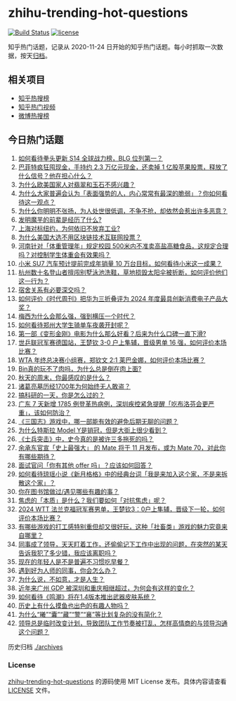 # zhihu-trending-hot-questions

[![Build Status](https://github.com/justjavac/zhihu-trending-hot-questions/workflows/ci/badge.svg?branch=master)](https://github.com/justjavac/zhihu-trending-hot-questions/actions)
[![license](https://img.shields.io/github/license/justjavac/zhihu-trending-hot-questions)](https://github.com/justjavac/zhihu-trending-hot-questions/blob/master/LICENSE)

知乎热门话题，记录从 2020-11-24
日开始的知乎热门话题。每小时抓取一次数据，按天[归档](./archives)。

## 相关项目

- [知乎热搜榜](https://github.com/justjavac/zhihu-trending-top-search)
- [知乎热门视频](https://github.com/justjavac/zhihu-trending-hot-video)
- [微博热搜榜](https://github.com/justjavac/weibo-trending-hot-search)

## 今日热门话题

<!-- BEGIN -->
<!-- 最后更新时间 Tue Nov 05 2024 04:23:41 GMT+0800 (China Standard Time) -->

1. [如何看待拳头更新 S14 全球战力榜，BLG 位列第一？](https://www.zhihu.com/question/3089498822)
1. [巴菲特疯狂囤现金，手持约 2.3 万亿元现金，还卖掉 1 亿股苹果股票，释放了什么信号？他在担心什么？](https://www.zhihu.com/question/3070860391)
1. [为什么欧美国家人对翡翠和玉石不感兴趣？](https://www.zhihu.com/question/667016547)
1. [为什么大家普遍会认为「表面强势的人，内心常常有最深的脆弱」？你如何看待这一观点？](https://www.zhihu.com/question/2771803446)
1. [为什么你明明不张扬，为人处世很低调，不争不抢，却依然会惹出许多恶意？](https://www.zhihu.com/question/2670263616)
1. [发明魔芋的前辈是经历了什么?](https://www.zhihu.com/question/596712008)
1. [上海对标纽约，为何依旧不放弃工业?](https://www.zhihu.com/question/310254327)
1. [为什么美国大选不用区块链技术互联网投票？](https://www.zhihu.com/question/2164032474)
1. [河南针对「体重管理年」规定校园 500米内不准卖高盐高糖食品，这规定合理吗？对控制学生体重会有效果吗？](https://www.zhihu.com/question/2827840461)
1. [小米 SU7 汽车预计提前完成年销量 10 万台目标，如何看待小米这一成果？](https://www.zhihu.com/question/3059895030)
1. [杭州数十名登山者擅闯别墅泳池洗鞋，草地损毁太阳伞被折断，如何评价他们这一行为？](https://www.zhihu.com/question/2827544722)
1. [宿舍关系有必要深交吗？](https://www.zhihu.com/question/667706109)
1. [如何评价《时代周刊》把华为三折叠评为 2024 年度最具创新消费电子产品大奖？](https://www.zhihu.com/question/2994665508)
1. [梅西为什么会那么强，强到横压一个时代？](https://www.zhihu.com/question/2113951682)
1. [如何看待郑州大学生骑单车夜袭开封呢？](https://www.zhihu.com/question/3041523352)
1. [第一部《变形金刚》电影为什么那么好看？后来为什么口碑一直下滑?](https://www.zhihu.com/question/308132033)
1. [世乒联冠军赛德国站，王楚钦 3-0 户上隼辅，晋级男单 16 强，如何评价本场比赛？](https://www.zhihu.com/question/3143835451)
1. [WTA 年终总决赛小组赛，郑钦文 2:1 莱巴金娜，如何评价本场比赛？](https://www.zhihu.com/question/3147821066)
1. [Bin真的玩不了肉吗，为什么总是倒在肉上面?](https://www.zhihu.com/question/2947865606)
1. [秋天的周末，你最感叹的是什么？](https://www.zhihu.com/question/2987455246)
1. [诸葛亮墓历经1700年为何始终无人敢盗？](https://www.zhihu.com/question/2342640192)
1. [搞科研的一天，你是怎么过的？](https://www.zhihu.com/question/809968260)
1. [广东 7 天新增 1785 例登革热病例，深圳疾控紧急提醒「吃布洛芬会更严重」，该如何防治？](https://www.zhihu.com/question/2988553696)
1. [《三国志》游戏中，哪一部能有效的避免后期无聊的问题？](https://www.zhihu.com/question/2763929550)
1. [为什么特斯拉 Model Y是销冠，但是大街上很少看到？](https://www.zhihu.com/question/651189131)
1. [《士兵突击》中，史今真的是被许三多拖死的吗？](https://www.zhihu.com/question/500507537)
1. [余承东官宣「史上最强大」 的 Mate 将于 11 月发布，或为 Mate 70，对此你有哪些期待？](https://www.zhihu.com/question/3077846945)
1. [面试官问「你有其他 offer 吗」？应该如何回答？](https://www.zhihu.com/question/665947913)
1. [如何看待琼瑶小说《新月格格》中的经典台词「我是来加入这个家，不是来拆散这个家」？](https://www.zhihu.com/question/362846415)
1. [你在图书馆做过/遇见哪些有趣的事？](https://www.zhihu.com/question/23194847)
1. [焦虑的「本质」是什么？我们要如何「对抗焦虑」呢？](https://www.zhihu.com/question/2184994657)
1. [2024 WTT 法兰克福冠军赛男单，王楚钦3：0户上隼辅，晋级下一轮，如何评价本场比赛？](https://www.zhihu.com/question/3143610853)
1. [有哪些游戏的打工感特别重但却又很好玩，这种「社畜类」游戏的魅力究竟来自哪里？](https://www.zhihu.com/question/3092965231)
1. [同事成了领导，天天盯着工作，还偷偷记下工作中出现的问题，在突然的某天告诉我犯了多少错，我应该离职吗？](https://www.zhihu.com/question/2840439083)
1. [现在的年轻人是不是普遍不习惯吃早餐？](https://www.zhihu.com/question/3021561063)
1. [遇到好为人师的同事，你会怎么办？](https://www.zhihu.com/question/2768102885)
1. [为什么说，不如意，才是人生？](https://www.zhihu.com/question/3023577016)
1. [近年来广州 GDP 被深圳和重庆相继超过，为何会有这样的变化？](https://www.zhihu.com/question/2465196932)
1. [如何看待《鸣潮》将在1.4版本推出武器皮肤系统？](https://www.zhihu.com/question/2995225034)
1. [历史上有什么摸鱼也出色的有趣人物吗？](https://www.zhihu.com/question/1996945329)
1. [为什么“曦”“囊”“藏”“警”“襄”等比划复杂的没有简化？](https://www.zhihu.com/question/432487083)
1. [领导总是临时改变计划，导致团队工作节奏被打乱，怎样高情商的与领导沟通这个问题？](https://www.zhihu.com/question/2422247496)

<!-- END -->

历史归档 [./archives](./archives)

### License

[zhihu-trending-hot-questions](https://github.com/justjavac/zhihu-trending-hot-questions)
的源码使用 MIT License 发布。具体内容请查看 [LICENSE](./LICENSE) 文件。
